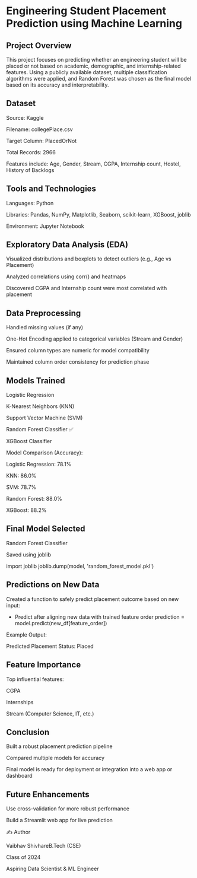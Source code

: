 # Engineering Student Placement Prediction using Machine Learning

## Project Overview

This project focuses on predicting whether an engineering student will be placed or not based on academic, demographic, and internship-related features. Using a publicly available dataset, multiple classification algorithms were applied, and Random Forest was chosen as the final model based on its accuracy and interpretability.

## Dataset

Source: Kaggle

Filename: collegePlace.csv

Target Column: PlacedOrNot

Total Records: 2966

Features include: Age, Gender, Stream, CGPA, Internship count, Hostel, History of Backlogs

## Tools and Technologies

Languages: Python

Libraries: Pandas, NumPy, Matplotlib, Seaborn, scikit-learn, XGBoost, joblib

Environment: Jupyter Notebook

## Exploratory Data Analysis (EDA)

Visualized distributions and boxplots to detect outliers (e.g., Age vs Placement)

Analyzed correlations using corr() and heatmaps

Discovered CGPA and Internship count were most correlated with placement

## Data Preprocessing

Handled missing values (if any)

One-Hot Encoding applied to categorical variables (Stream and Gender)

Ensured column types are numeric for model compatibility

Maintained column order consistency for prediction phase

## Models Trained

Logistic Regression

K-Nearest Neighbors (KNN)

Support Vector Machine (SVM)

Random Forest Classifier ✅

XGBoost Classifier

Model Comparison (Accuracy):

Logistic Regression: 78.1%

KNN: 86.0%

SVM: 78.7%

Random Forest: 88.0%

XGBoost: 88.2%

## Final Model Selected

Random Forest Classifier

Saved using joblib

import joblib
joblib.dump(model, 'random_forest_model.pkl')

## Predictions on New Data

Created a function to safely predict placement outcome based on new input:

* Predict after aligning new data with trained feature order
prediction = model.predict(new_df[feature_order])

Example Output:

Predicted Placement Status: Placed

## Feature Importance

Top influential features:

CGPA

Internships

Stream (Computer Science, IT, etc.)

## Conclusion

Built a robust placement prediction pipeline

Compared multiple models for accuracy

Final model is ready for deployment or integration into a web app or dashboard

## Future Enhancements

Use cross-validation for more robust performance

Build a Streamlit web app for live prediction

✍️ Author

Vaibhav ShivhareB.Tech (CSE)

Class of 2024

Aspiring Data Scientist & ML Engineer
